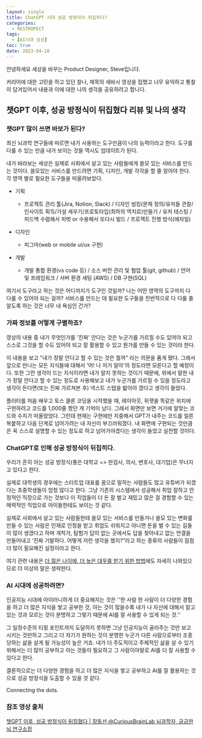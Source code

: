 ```yaml
---
layout: single
title: ChatGPT 시대 성공 방정식이 뒤집히다?
categories:
  - RESTROPECT
tags:
  - [AI시대 성공]
toc: true
date: 2023-04-10
---
```


안녕하세요 세상을 바꾸는 Product Designer, Steve입니다. 

커리어에 대한 고민을 하고 있던 찰나, 제목의 세바시 영상을 접했고 너무 유익하고 통찰이 담겨있어서 내용과 이에 대한 나의 생각을 공유하려고 합니다.

## 챗GPT 이후, 성공 방정식이 뒤집혔다 리뷰 및 나의 생각

### 챗GPT 많이 쓰면 바보가 된다?

최신 뇌과학 연구들에 따르면 내가 사용하는 도구만큼이 나의 능력이라고 한다. 도구를 다룰 수 있는 만큼 내가 보이는 것들 역시도 업데이트가 된다. 

내가 바라보는 세상은 실제로 사회에서 살고 있는 사람들에게 쓸모 있는 서비스를 만드는 것이다. 쓸모있는 서비스를 만드려면 기획, 디자인, 개발 각각을 할 줄 알아야 한다. 각 영역 별로 필요한 도구들을 떠올려보았다. 

- 기획
  - 프로젝트 관리 툴(Jira, Notion, Slack) / 디자인 씽킹(문제 정의/유저들 관찰/인사이트 획득/가설 세우기/프로토타입(최하의 역치로)만들기 / 유저 테스팅 / 피드백 수렴해서 피벗 or 수용해서 또다시 빌드
/ 프로젝트 진행 방식(애자일)

- 디자인
  - 피그마(web or mobile ui/ux 구현)

- 개발
  - 개발 통합 환경(vs code 등) / 소스 버전 관리 및 협업 툴(git, github) / 언어 및 프레임워크 / 서버 환경 세팅 (AWS) / DB 구현(SQL)

여기서 도구라고 하는 것은 어디까지가 도구인 것일까? 나는 어떤 영역의 도구까지 다 다룰 수 있어야 되는 걸까? 서비스를 만드는 데 필요한 도구들을 전반적으로 다 다룰 줄 알도록 하는 것은 너무 내 욕심인 건가? 

### 가짜 정보를 어떻게 구별하죠?

영상의 내용 중 내가 무엇인가를 '진짜' 안다는 것은 누군가를 가르칠 수도 있어야 되고 스스로 그것을 할 수도 있어야 되고 잘 활용할 수 있고 뭔가를 만들 수 있는 것이라 한다. 

이 내용을 보고 "내가 정말 안다고 할 수 있는 것은 뭘까" 라는 의문을 품게 됐다. 그래서 앞으로 만나는 모든 지식들에 대해서 '어! 나 저거 알아'의 정도라면 모른다고 할 예정이다. 또한 그런 생각이 드는 지식이라면 내가 알지 못하는 것이기 때문에, 위에서 말한 내가 정말 안다고 할 수 있는 정도로 사용해보고 내가 누군가를 가르칠 수 있을 정도라고 생각이 든다면(또는 진짜 가르쳐본 후) 넥스트 스텝을 밟아야 겠다고 생각이 들었다. 

플러터를 처음 배우고 토스 클론 코딩을 시작했을 때, 레이아웃, 위젯을 똑같은 위치에 구현하려고 코드를 1,000줄 짰던 게 기억이 났다. 그래서 화면만 보면 거기에 알맞는 코드와 수치가 떠올랐었다. 그런데 현재는 구현에만 치중해서 GPT가 내주는 코드를 얼른 복붙하고 다음 단계로 넘어가려는 내 자신이 부끄러워졌다. 내 화면에 구현되는 것만큼은 꼭 스스로 설명할 수 있는 정도로 하고 넘어가야겠다는 생각이 들었고 실천할 것이다. 

### ChatGPT로 인해 성공 방정식이 뒤집히다.

우리가 흔히 아는 성공 방정식(좋은 대학교 => 판검사, 의사, 변호사, 대기업)은 무너지고 있다고 한다. 

실제로 대학생의 경우에는 스타트업 대표를 꿈으로 말하는 사람들도 많고 유튜버가 되겠다는 초중학생들이 엄청 많다고 한다. 그냥 기존의 시스템에서 성공해서 취업 잘하고 안정적인 직장으로 가는 것보다 이 직업들이 더 돈 잘 벌고 재밌고 많은 걸 경험할 수 있는 매력적인 직업으로 아이들한테도 보이는 것 같다.

실제로 사회에서 살고 있는 사람들한테 쓸모 있는 서비스를 만들거나 쓸모 있는 변화를 만들 수 있는 사람은 인재로 인정을 받고 취업도 쉬워지고 아니면 돈을 벌 수 있는 길들이 많이 생겼다고 하며 개척가, 탐험가 답이 없는 곳에서도 답을 찾아내고 없는 연결을 만들어내고 ‘진짜 기발하다. 어떻게 저런 생각을 했지?”라고 하는 종류의 사람들이 점점 더 많이 필요해진 실정이라고 한다.

여기 관련 내용은 [더 젊은 나이에, 더 높은 대우를 받기 위한 방법](https://changhwan77.github.io/restropect/second/)에도 자세히 나와있으므로 더 이상의 말은 생략한다.

### AI 시대에 성공하려면?

인공지능 시대에 아이러니하게 더 중요해지는 것은 ''한 사람 한 사람이 더 다양한 경험을 하고 더 많은 지식을 쌓고 공부한 것, 아는 것이 많을수록 내가 나 자신에 대해서 알고 있는 것과 모르는 것이 분명하고 그렇기 때문에 AI를 잘 사용할 수 있게 되는 것.'' 

그 일정수준의 티핑 포인트까지 도달하지 못하면 그냥 인공지능이 골라주는 것만 보고 시키는 것만하고 그리고 더 자기가 원하는 것이 분명한 누군가 다른 사람으로부터 조종당하는 삶을 살게 될 가능성이 높은 거죠. 내가 더 주도적이고 주체적인 삶을 살 수 있기 위해서는 더 많이 공부하고 아는 것들이 필요하고 그 사람이야말로 AI를 더 잘 사용할 수 있다고 한다.

결론적으로는 더 다양한 경험을 하고 더 많은 지식을 쌓고 공부하고 AI를 잘 활용하는 것으로 성공 방정식을 도출할 수 있을 것 같다.

Connecting the dots.

### 참조 영상 출처
[챗GPT 이후, 성공 방정식이 뒤집혔다 | 장동선 @CuriousBrainLab 뇌과학자, 궁금한 뇌 연구소장](https://youtu.be/f2eZ5sGdOaI)
